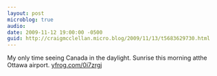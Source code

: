 ```yaml
---
layout: post
microblog: true
audio: 
date: 2009-11-12 19:00:00 -0500
guid: http://craigmcclellan.micro.blog/2009/11/13/t5683629730.html
---
```

My only time seeing Canada in the daylight. Sunrise this morning atthe Ottawa airport.  [yfrog.com/0i7zrgj](http://yfrog.com/0i7zrgj)
